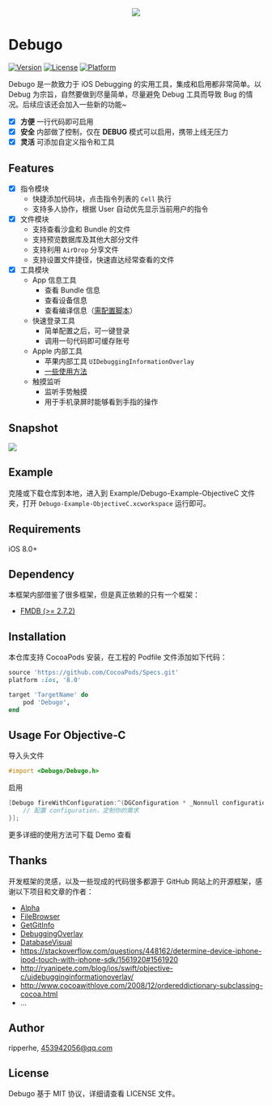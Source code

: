 
<p align="center">
  <img src="https://raw.githubusercontent.com/ripperhe/Debugo/master/docs/_media/debugo.png" />
</p>

# Debugo

[![Version](https://img.shields.io/cocoapods/v/Debugo.svg?style=flat)](https://cocoapods.org/pods/Debugo)
[![License](https://img.shields.io/cocoapods/l/Debugo.svg?style=flat)](https://cocoapods.org/pods/Debugo)
[![Platform](https://img.shields.io/cocoapods/p/Debugo.svg?style=flat)](https://cocoapods.org/pods/Debugo)

Debugo 是一款致力于 iOS Debugging 的实用工具，集成和启用都非常简单。以 Debug 为宗旨，自然要做到尽量简单，尽量避免 Debug 工具而导致 Bug 的情况。后续应该还会加入一些新的功能~

- [x] **方便** 一行代码即可启用
- [x] **安全** 内部做了控制，仅在 **DEBUG** 模式可以启用，携带上线无压力
- [x] **灵活** 可添加自定义指令和工具

## Features

* [x] 指令模块
	* 快捷添加代码块，点击指令列表的 `Cell` 执行
	* 支持多人协作，根据 User 自动优先显示当前用户的指令
* [x] 文件模块
	* 支持查看沙盒和 Bundle 的文件
	* 支持预览数据库及其他大部分文件
	* 支持利用 `AirDrop` 分享文件
	* 支持设置文件捷径，快速直达经常查看的文件
* [x] 工具模块
	* App 信息工具
		* 查看 Bundle 信息
		* 查看设备信息
		* 查看编译信息（[需配置脚本](https://ripperhe/Debugo/docs/build-info)）
	* 快速登录工具
		* 简单配置之后，可一键登录
		* 调用一句代码即可缓存账号
	* Apple 内部工具
 		* 苹果内部工具 `UIDebuggingInformationOverlay`
		* [一些使用方法](http://ryanipete.com/blog/ios/swift/objective-c/uidebugginginformationoverlay/)
	* 触摸监听
		* 监听手势触摸
		* 用于手机录屏时能够看到手指的操作

## Snapshot

![](https://raw.githubusercontent.com/ripperhe/Resource/master/20180930/debugo.gif)

## Example

克隆或下载仓库到本地，进入到 Example/Debugo-Example-ObjectiveC 文件夹，打开 `Debugo-Example-ObjectiveC.xcworkspace` 运行即可。

## Requirements

iOS 8.0+

## Dependency

本框架内部借鉴了很多框架，但是真正依赖的只有一个框架：

* [FMDB (>= 2.7.2)](https://github.com/ccgus/fmdb)

## Installation

本仓库支持 CocoaPods 安装，在工程的 Podfile 文件添加如下代码：

```ruby
source 'https://github.com/CocoaPods/Specs.git'
platform :ios, '8.0'

target 'TargetName' do
	pod 'Debugo',
end
```

## Usage For Objective-C

导入头文件

```objectivec
#import <Debugo/Debugo.h>
```

启用

```objectivec
[Debugo fireWithConfiguration:^(DGConfiguration * _Nonnull configuration) {
    // 配置 configuration，定制你的需求
}];
```

更多详细的使用方法可下载 Demo 查看

## Thanks

开发框架的灵感，以及一些现成的代码很多都源于 GitHub 网站上的开源框架，感谢以下项目和文章的作者：

* [Alpha](https://github.com/Legoless/Alpha)
* [FileBrowser](https://github.com/marmelroy/FileBrowser)
* [GetGitInfo](https://github.com/y500/GetGitInfo)
* [DebuggingOverlay](https://gist.github.com/IMcD23/1fda47126429df43cc989d02c1c5e4a0)
* [DatabaseVisual](https://github.com/YanPengImp/DatabaseVisual)
* <https://stackoverflow.com/questions/448162/determine-device-iphone-ipod-touch-with-iphone-sdk/1561920#1561920>
* <http://ryanipete.com/blog/ios/swift/objective-c/uidebugginginformationoverlay/>
* <http://www.cocoawithlove.com/2008/12/ordereddictionary-subclassing-cocoa.html>
* ...

## Author

ripperhe, 453942056@qq.com

## License

Debugo 基于 MIT 协议，详细请查看 LICENSE 文件。
